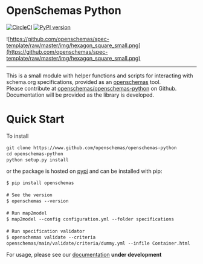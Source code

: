 # OpenSchemas Python

[![CircleCI](https://circleci.com/gh/openschemas/openschemas-python.svg?style=svg)](https://circleci.com/gh/openschemas/openschemas-python)
[![PyPI version](https://badge.fury.io/py/openschemas.svg)](https://badge.fury.io/py/openschemas)

![https://github.com/openschemas/spec-template/raw/master/img/hexagon_square_small.png](https://github.com/openschemas/spec-template/raw/master/img/hexagon_square_small.png)

-------------------------------------------------------------------------------

This is a small module with helper functions and scripts for interacting with schema.org
specifications, provided as an [openschemas](https://www.github.com/openschemas) tool.  
Please contribute at [openschemas/openschemas-python](https://www.github.com/openschemas/openschemas-python) on
Github. Documentation will be provided as the library is developed.

# Quick Start

To install

```
git clone https://www.github.com/openschemas/openschemas-python
cd openschemas-python
python setup.py install
```

or the package is hosted on [pypi](https://pypi.org/project/openschemas/) and
can be installed with pip:

```
$ pip install openschemas

# See the version
$ openschemas --version

# Run map2model
$ map2model --config configuration.yml --folder specifications

# Run specification validator
$ openschemas validate --criteria openschemas/main/validate/criteria/dummy.yml --infile Container.html
```

For usage, please see our [documentation](https://openschemas.github.io/openschemas-python/html/usage.html) **under development**
